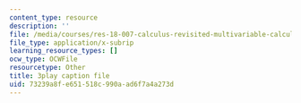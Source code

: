 ```yaml
---
content_type: resource
description: ''
file: /media/courses/res-18-007-calculus-revisited-multivariable-calculus-fall-2011/73239a8fe651518c990aad6f7a4a273d_0Uz-TR_vZKs.vtt
file_type: application/x-subrip
learning_resource_types: []
ocw_type: OCWFile
resourcetype: Other
title: 3play caption file
uid: 73239a8f-e651-518c-990a-ad6f7a4a273d
---
```

